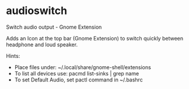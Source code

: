 # audioswitch
Switch audio output - Gnome Extension

Adds an Icon at the top bar (Gnome Extension) to switch quickly between headphone and loud speaker.

Hints:
- Place files under: ~/.local/share/gnome-shell/extensions
- To list all devices use:  pacmd list-sinks | grep name
- To set Default Audio, set pactl command in ~/.bashrc
